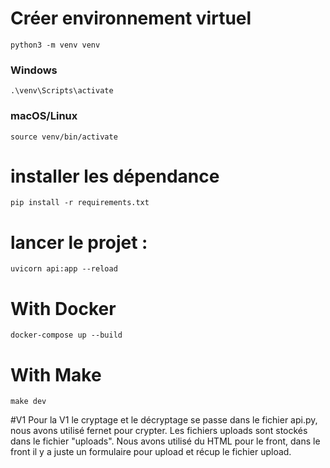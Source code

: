 # Créer environnement virtuel

```
python3 -m venv venv
```

### Windows

```
.\venv\Scripts\activate
```

### macOS/Linux

```
source venv/bin/activate
```

# installer les dépendance

```
pip install -r requirements.txt
```

# lancer le projet :

```
uvicorn api:app --reload
```

# With Docker

```
docker-compose up --build
```

# With Make

```
make dev
```

#V1 
Pour la V1 le cryptage et le décryptage se passe dans le fichier api.py, nous avons utilisé fernet pour crypter. Les fichiers uploads sont stockés dans le fichier "uploads". Nous avons utilisé du HTML pour le front, dans le front il y a juste un formulaire pour upload et récup le fichier upload.

